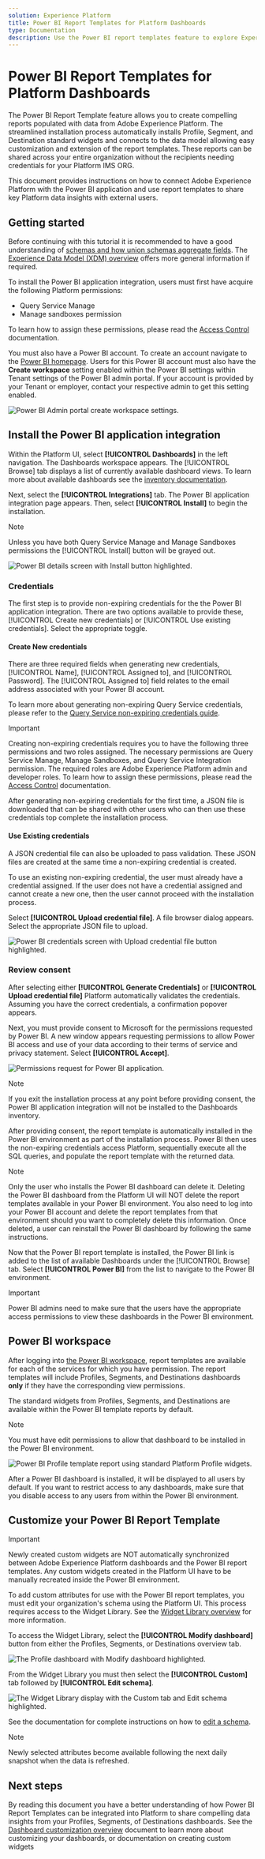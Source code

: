 ```yaml
---
solution: Experience Platform
title: Power BI Report Templates for Platform Dashboards
type: Documentation
description: Use the Power BI report templates feature to explore Experience Platform data using Power BI.
---
```


# Power BI Report Templates for Platform Dashboards

The Power BI Report Template feature allows you to create compelling reports populated with data from Adobe Experience Platform. The streamlined installation process automatically installs Profile, Segment, and Destination standard widgets and connects to the data model allowing easy customization and extension of the report templates. These reports can be shared across your entire organization without the recipients needing credentials for your Platform IMS ORG.

This document provides instructions on how to connect Adobe Experience Platform with the Power BI application and use report templates to share key Platform data insights with external users.

## Getting started

Before continuing with this tutorial it is recommended to have a good understanding of [schemas and how union schemas aggregate fields](../../xdm/schema/composition.md#composition-example). The [Experience Data Model (XDM) overview](../../xdm/home.md) offers more general information if required.

To install the Power BI application integration, users must first have acquire the following Platform permissions:

- Query Service Manage
- Manage sandboxes permission

To learn how to assign these permissions, please read the [Access Control](../../access-control/home.md) documentation.

You must also have a Power BI account. To create an account navigate to the [Power BI homepage](https://powerbi.microsoft.com/en-us/). Users for this Power BI account must also have the **Create workspace** setting enabled within the Power BI settings within Tenant settings of the Power BI admin portal. If your account is provided by your Tenant or employer, contact your respective admin to get this setting enabled. 

![Power BI Admin portal create workspace settings.](../images/power-bi/create-workspace-settings.png)

## Install the Power BI application integration

Within the Platform UI, select **[!UICONTROL Dashboards]** in the left navigation. The Dashboards workspace appears. The [!UICONTROL Browse] tab displays a list of currently available dashboard views. To learn more about available dashboards see the [inventory documentation](../inventory.md). 

Next, select the **[!UICONTROL Integrations]** tab. The Power BI application integration page appears. Then, select **[!UICONTROL Install]** to begin the installation.

>[!NOTE]
>
> Unless you have both Query Service Manage and Manage Sandboxes permissions the [!UICONTROL Install] button will be grayed out.

![Power BI details screen with Install button highlighted.](../images/power-bi/details-screen.png)

### Credentials

The first step is to provide non-expiring credentials for the the Power BI application integration. There are two options available to provide these, [!UICONTROL  Create  new credentials] or [!UICONTROL  Use existing credentials]. Select the appropriate toggle.

#### Create New credentials

There are three required fields when generating new credentials, [!UICONTROL Name], [!UICONTROL Assigned to], and [!UICONTROL Password]. The [!UICONTROL Assigned to] field relates to the email address associated with your Power BI account. 

To learn more about generating non-expiring Query Service credentials, please refer to the [Query Service non-expiring credentials guide](../../query-service/ui/credentials.md#non-expiring-credentials).

<!-- Confirm whether this has been fixed: "The Power BI installation workflow will allow you to progress with the installation but will return an error unless you have the required permissions and roles.". If not, add to the note below. -->

>[!IMPORTANT]
>
>Creating non-expiring credentials requires you to have the following three permissions and two roles assigned. The necessary permissions are Query Service Manage, Manage Sandboxes, and Query Service Integration permission. The required roles are Adobe Experience Platform admin and developer roles. To learn how to assign these permissions, please read the [Access Control](../../access-control/home.md) documentation.

After generating non-expiring credentials for the first time, a JSON file is downloaded that can be shared with other users who can then use these credentials top complete the installation process.

#### Use Existing credentials

A JSON credential file can also be uploaded to pass validation. These JSON files are created at the same time a non-expiring credential is created.

To use an existing non-expiring credential, the user must already have a credential assigned. If the user does not have a credential assigned and cannot create a new one, then the user cannot proceed with the installation process.

Select **[!UICONTROL Upload credential file]**. A file browser dialog appears. Select the appropriate JSON file to upload.

![Power BI credentials screen with Upload credential file button highlighted.](../images/power-bi/upload-credential-file.png)

### Review consent

After selecting either **[!UICONTROL Generate Credentials]** or **[!UICONTROL Upload credential file]** Platform automatically validates the credentials. Assuming you have the correct credentials, a confirmation popover appears.

Next, you must provide consent to Microsoft for the permissions requested by Power BI. A new window appears requesting permissions to allow Power BI access and use of your data according to their terms of service and privacy statement. Select **[!UICONTROL Accept]**.

![Permissions request for Power BI application.](../images/power-bi/permissions.png)

>[!NOTE]
>
>If you exit the installation process at any point before providing consent, the Power BI application integration will not be installed to the Dashboards inventory.

After providing consent, the report template is automatically installed in the Power BI environment as part of the installation process. Power BI then uses the non-expiring credentials access Platform, sequentially execute all the SQL queries, and populate the report template with the returned data.

>[!NOTE]
>
>Only the user who installs the Power BI dashboard can delete it. Deleting the Power BI dashboard from the Platform UI will NOT delete the report templates available in your Power BI environment. You also need to log into your Power BI account and delete the report templates from that environment should you want to completely delete this information. Once deleted, a user can reinstall the Power BI dashboard by following the same instructions.

Now that the Power BI report template is installed, the Power BI link is added to the list of available Dashboards under the [!UICONTROL Browse] tab. Select **[!UICONTROL Power BI]** from the list to navigate to the Power BI environment. 

>[!IMPORTANT]
>
>Power BI admins need to make sure that the users have the appropriate access permissions to view these dashboards in the Power BI environment. 

## Power BI workspace

After logging into [the Power BI workspace](https://dxt.powerbi.com), report templates are available for each of the services for which you have permission. The report templates will include Profiles, Segments, and Destinations dashboards **only** if they have the corresponding view permissions.

The standard widgets from Profiles, Segments, and Destinations are available within the Power BI template reports by default.

>[!NOTE]
>
>You must have edit permissions to allow that dashboard to be installed in the Power BI environment.

![Power BI Profile template report using standard Platform Profile widgets.](../images/power-bi/profile-report-template.png)

After a Power BI dashboard is installed, it will be displayed to all users by default. If you want to restrict access to any dashboards, make sure that you disable access to any users from within the Power BI environment.  

## Customize your Power BI Report Template

>[!IMPORTANT]
>
>Newly created custom widgets are NOT automatically synchronized between Adobe Experience Platform dashboards and the Power BI report templates. Any custom widgets created in the Platform UI have to be manually recreated inside the Power BI environment.

To add custom attributes for use with the Power BI report templates, you must edit your organization's schema using the Platform UI. This process requires access to the Widget Library. See the [Widget Library overview](https://experienceleague.adobe.com/docs/experience-platform/dashboards/customize/widget-library.html) for more information. 

To access the Widget Library, select the **[!UICONTROL Modify dashboard]** button from either the Profiles, Segments, or Destinations overview tab. 

![The Profile dashboard with Modify dashboard highlighted.](../images/power-bi/modify-dashboard.png)

From the Widget Library you must then select the **[!UICONTROL Custom]** tab followed by **[!UICONTROL Edit schema]**.

![The Widget Library display with the Custom tab and Edit schema highlighted.](../images/power-bi/widget-library-custom-tab.png)

See the documentation for complete instructions on how to [edit a schema](../customize/edit-schema.md#edit-schema).

>[!NOTE]
>
>Newly selected attributes become available following the next daily snapshot when the data is refreshed.

## Next steps

By reading this document you have a better understanding of how Power BI Report Templates can be integrated into Platform to share compelling data insights from your Profiles, Segments, of Destinations dashboards. See the [Dashboard customization overview](../customize/overview.md) document to learn more about customizing your dashboards, or documentation on creating custom widgets 
